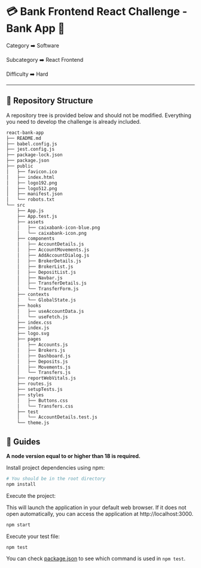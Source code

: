 # 💳 Bank Frontend React Challenge - Bank App 🏦
Category ➡️ Software

Subcategory ➡️ React Frontend

Difficulty ➡️ Hard

---

## 📂 Repository Structure

A repository tree is provided below and should not be modified. Everything you need to develop the challenge is already included.

```bash
react-bank-app
├── README.md
├── babel.config.js
├── jest.config.js
├── package-lock.json
├── package.json
├── public
│   ├── favicon.ico
│   ├── index.html
│   ├── logo192.png
│   ├── logo512.png
│   ├── manifest.json
│   └── robots.txt
└── src
    ├── App.js
    ├── App.test.js
    ├── assets
    │   ├── caixabank-icon-blue.png
    │   └── caixabank-icon.png
    ├── components
    │   ├── AccountDetails.js
    │   ├── AccountMovements.js
    │   ├── AddAccountDialog.js
    │   ├── BrokerDetails.js
    │   ├── BrokerList.js
    │   ├── DepositList.js
    │   ├── Navbar.js
    │   ├── TransferDetails.js
    │   └── TransferForm.js
    ├── contexts
    │   └── GlobalState.js
    ├── hooks
    │   ├── useAccountData.js
    │   └── useFetch.js
    ├── index.css
    ├── index.js
    ├── logo.svg
    ├── pages
    │   ├── Accounts.js
    │   ├── Brokers.js
    │   ├── Dashboard.js
    │   ├── Deposits.js
    │   ├── Movements.js
    │   └── Transfers.js
    ├── reportWebVitals.js
    ├── routes.js
    ├── setupTests.js
    ├── styles
    │   ├── Buttons.css
    │   └── Transfers.css
    ├── test
    │   └── AccountDetails.test.js
    └── theme.js
```

## 💫 Guides

**A node version equal to or higher than 18 is required.**

Install project dependencies using npm:

```bash
# You should be in the root directory
npm install
```

Execute the project:

This will launch the application in your default web browser. If it does not open automatically, you can access the application at http://localhost:3000.

```bash
npm start
```

Execute your test file:

```bash
npm test
```

You can check [package.json](./package.json) to see which command is used in ``npm test``.
